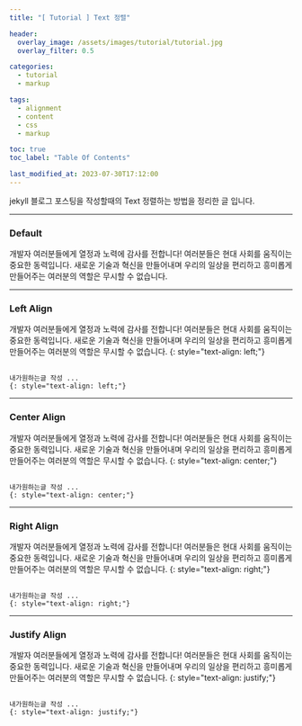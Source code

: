 ```yaml
---
title: "[ Tutorial ] Text 정렬"

header:
  overlay_image: /assets/images/tutorial/tutorial.jpg
  overlay_filter: 0.5

categories:
  - tutorial
  - markup

tags:
  - alignment
  - content
  - css
  - markup

toc: true
toc_label: "Table Of Contents"

last_modified_at: 2023-07-30T17:12:00
---
```


jekyll 블로그 포스팅을 작성할때의 Text 정렬하는 방법을 정리한 글 입니다.

---

### Default

개발자 여러분들에게 열정과 노력에 감사를 전합니다! 여러분들은 현대 사회를 움직이는 중요한 동력입니다. 새로운 기술과 혁신을 만들어내며 우리의 일상을 편리하고 흥미롭게 만들어주는 여러분의 역할은 무시할 수 없습니다. 

---

### Left Align

개발자 여러분들에게 열정과 노력에 감사를 전합니다! 여러분들은 현대 사회를 움직이는 중요한 동력입니다. 새로운 기술과 혁신을 만들어내며 우리의 일상을 편리하고 흥미롭게 만들어주는 여러분의 역할은 무시할 수 없습니다. 
{: style="text-align: left;"}

```

내가원하는글 작성 ...
{: style="text-align: left;"}

```

---

### Center Align

개발자 여러분들에게 열정과 노력에 감사를 전합니다! 여러분들은 현대 사회를 움직이는 중요한 동력입니다. 새로운 기술과 혁신을 만들어내며 우리의 일상을 편리하고 흥미롭게 만들어주는 여러분의 역할은 무시할 수 없습니다. 
{: style="text-align: center;"}

```

내가원하는글 작성 ...
{: style="text-align: center;"}

```

---

### Right Align

개발자 여러분들에게 열정과 노력에 감사를 전합니다! 여러분들은 현대 사회를 움직이는 중요한 동력입니다. 새로운 기술과 혁신을 만들어내며 우리의 일상을 편리하고 흥미롭게 만들어주는 여러분의 역할은 무시할 수 없습니다. 
{: style="text-align: right;"}

```

내가원하는글 작성 ...
{: style="text-align: right;"}

```

---

### Justify Align

개발자 여러분들에게 열정과 노력에 감사를 전합니다! 여러분들은 현대 사회를 움직이는 중요한 동력입니다. 새로운 기술과 혁신을 만들어내며 우리의 일상을 편리하고 흥미롭게 만들어주는 여러분의 역할은 무시할 수 없습니다. 
{: style="text-align: justify;"}

```

내가원하는글 작성 ...
{: style="text-align: justify;"}

```